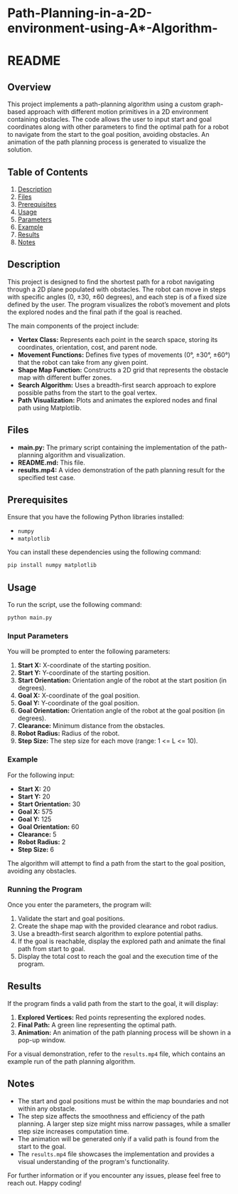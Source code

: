 # Path-Planning-in-a-2D-environment-using-A*-Algorithm-

# README

## Overview

This project implements a path-planning algorithm using a custom graph-based approach with different motion primitives in a 2D environment containing obstacles. The code allows the user to input start and goal coordinates along with other parameters to find the optimal path for a robot to navigate from the start to the goal position, avoiding obstacles. An animation of the path planning process is generated to visualize the solution.

## Table of Contents

1. [Description](#description)
2. [Files](#files)
3. [Prerequisites](#prerequisites)
4. [Usage](#usage)
5. [Parameters](#parameters)
6. [Example](#example)
7. [Results](#results)
8. [Notes](#notes)

## Description

This project is designed to find the shortest path for a robot navigating through a 2D plane populated with obstacles. The robot can move in steps with specific angles (0, ±30, ±60 degrees), and each step is of a fixed size defined by the user. The program visualizes the robot’s movement and plots the explored nodes and the final path if the goal is reached.

The main components of the project include:
- **Vertex Class:** Represents each point in the search space, storing its coordinates, orientation, cost, and parent node.
- **Movement Functions:** Defines five types of movements (0°, ±30°, ±60°) that the robot can take from any given point.
- **Shape Map Function:** Constructs a 2D grid that represents the obstacle map with different buffer zones.
- **Search Algorithm:** Uses a breadth-first search approach to explore possible paths from the start to the goal vertex.
- **Path Visualization:** Plots and animates the explored nodes and final path using Matplotlib.

## Files

- **main.py:** The primary script containing the implementation of the path-planning algorithm and visualization.
- **README.md:** This file.
- **results.mp4:** A video demonstration of the path planning result for the specified test case.

## Prerequisites

Ensure that you have the following Python libraries installed:

- `numpy`
- `matplotlib`

You can install these dependencies using the following command:

```bash
pip install numpy matplotlib
```

## Usage

To run the script, use the following command:

```bash
python main.py
```

### Input Parameters

You will be prompted to enter the following parameters:

1. **Start X:** X-coordinate of the starting position.
2. **Start Y:** Y-coordinate of the starting position.
3. **Start Orientation:** Orientation angle of the robot at the start position (in degrees).
4. **Goal X:** X-coordinate of the goal position.
5. **Goal Y:** Y-coordinate of the goal position.
6. **Goal Orientation:** Orientation angle of the robot at the goal position (in degrees).
7. **Clearance:** Minimum distance from the obstacles.
8. **Robot Radius:** Radius of the robot.
9. **Step Size:** The step size for each move (range: 1 <= L <= 10).

### Example

For the following input:

- **Start X:** 20
- **Start Y:** 20
- **Start Orientation:** 30
- **Goal X:** 575
- **Goal Y:** 125
- **Goal Orientation:** 60
- **Clearance:** 5
- **Robot Radius:** 2
- **Step Size:** 6

The algorithm will attempt to find a path from the start to the goal position, avoiding any obstacles.

### Running the Program

Once you enter the parameters, the program will:

1. Validate the start and goal positions.
2. Create the shape map with the provided clearance and robot radius.
3. Use a breadth-first search algorithm to explore potential paths.
4. If the goal is reachable, display the explored path and animate the final path from start to goal.
5. Display the total cost to reach the goal and the execution time of the program.

## Results

If the program finds a valid path from the start to the goal, it will display:

1. **Explored Vertices:** Red points representing the explored nodes.
2. **Final Path:** A green line representing the optimal path.
3. **Animation:** An animation of the path planning process will be shown in a pop-up window.

For a visual demonstration, refer to the `results.mp4` file, which contains an example run of the path planning algorithm.

## Notes

- The start and goal positions must be within the map boundaries and not within any obstacle.
- The step size affects the smoothness and efficiency of the path planning. A larger step size might miss narrow passages, while a smaller step size increases computation time.
- The animation will be generated only if a valid path is found from the start to the goal.
- The `results.mp4` file showcases the implementation and provides a visual understanding of the program's functionality.

For further information or if you encounter any issues, please feel free to reach out. Happy coding!
